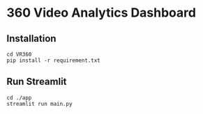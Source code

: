 # 360 Video Analytics Dashboard

## Installation

```
cd VR360
pip install -r requirement.txt
```

## Run Streamlit

```
cd ./app
streamlit run main.py
```
